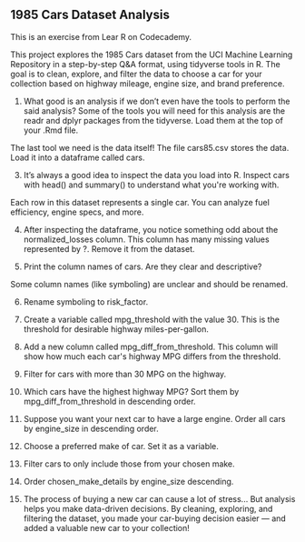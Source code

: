 ## 1985 Cars Dataset Analysis

This is an exercise from Lear R on Codecademy.

This project explores the 1985 Cars dataset from the UCI Machine Learning Repository in a step-by-step Q&A format, using tidyverse tools in R. The goal is to clean, explore, and filter the data to choose a car for your collection based on highway mileage, engine size, and brand preference.

1. What good is an analysis if we don’t even have the tools to perform the said analysis?
Some of the tools you will need for this analysis are the readr and dplyr packages from the tidyverse. Load them at the top of your .Rmd file.

The last tool we need is the data itself!
The file cars85.csv stores the data. Load it into a dataframe called cars.

3. It’s always a good idea to inspect the data you load into R.
Inspect cars with head() and summary() to understand what you're working with.

Each row in this dataset represents a single car. You can analyze fuel efficiency, engine specs, and more.

4. After inspecting the dataframe, you notice something odd about the normalized_losses column.
This column has many missing values represented by ?. Remove it from the dataset.

5. Print the column names of cars. Are they clear and descriptive?

Some column names (like symboling) are unclear and should be renamed.

6. Rename symboling to risk_factor.

7. Create a variable called mpg_threshold with the value 30.
This is the threshold for desirable highway miles-per-gallon.

8. Add a new column called mpg_diff_from_threshold.
This column will show how much each car's highway MPG differs from the threshold.

9. Filter for cars with more than 30 MPG on the highway.

10. Which cars have the highest highway MPG?
Sort them by mpg_diff_from_threshold in descending order.

11. Suppose you want your next car to have a large engine.
Order all cars by engine_size in descending order.

12. Choose a preferred make of car.
Set it as a variable.

13. Filter cars to only include those from your chosen make.

14. Order chosen_make_details by engine_size descending.

15. The process of buying a new car can cause a lot of stress...
But analysis helps you make data-driven decisions.
By cleaning, exploring, and filtering the dataset, you made your car-buying decision easier — and added a valuable new car to your collection!

